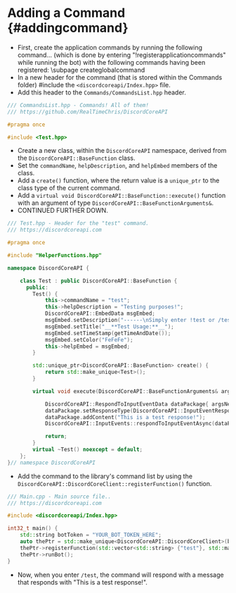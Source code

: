 Adding a Command {#addingcommand}
============
- First, create the application commands by running the following command... (which is done by entering "!registerapplicationcommands" while running the bot) with the following commands having been registered: \subpage createglobalcommand
- In a new header for the command (that is stored within the Commands folder) \#include the `<discordcoreapi/Index.hpp>` file.
- Add this header to the `Commands/CommandsList.hpp` header.
```cpp
/// CommandsList.hpp - Commands! All of them!
/// https://github.com/RealTimeChris/DiscordCoreAPI

#pragma once

#include <Test.hpp>

```
- Create a new class, within the `DiscordCoreAPI` namespace, derived from the `DiscordCoreAPI::BaseFunction` class.
- Set the `commandName`, `helpDescription`, and `helpEmbed` members of the class.
- Add a `create()` function, where the return value is a `unique_ptr` to the class type of the current command.
- Add a `virtual void DiscordCoreAPI::BaseFunction::execute()` function with an argument of type `DiscordCoreAPI::BaseFunctionArguments&`.
- CONTINUED FURTHER DOWN.

```cpp
/// Test.hpp - Header for the "test" command.
/// https://discordcoreapi.com

#pragma once

#include "HelperFunctions.hpp"

namespace DiscordCoreAPI {

	class Test : public DiscordCoreAPI::BaseFunction {
	  public:
		Test() {
			this->commandName = "test";
			this->helpDescription = "Testing purposes!";
			DiscordCoreAPI::EmbedData msgEmbed;
			msgEmbed.setDescription("------\nSimply enter !test or /test!\n------");
			msgEmbed.setTitle("__**Test Usage:**__");
			msgEmbed.setTimeStamp(getTimeAndDate());
			msgEmbed.setColor("FeFeFe");
			this->helpEmbed = msgEmbed;
		}

		std::unique_ptr<DiscordCoreAPI::BaseFunction> create() {
			return std::make_unique<Test>();
		}

		virtual void execute(DiscordCoreAPI::BaseFunctionArguments& argsNew) {

			DiscordCoreAPI::RespondToInputEventData dataPackage{ argsNew.eventData };
			dataPackage.setResponseType(DiscordCoreAPI::InputEventResponseType::Interaction_Response);
			dataPackage.addContent("This is a test response!");
			DiscordCoreAPI::InputEvents::respondToInputEventAsync(dataPackage).get();

			return;
		}
		virtual ~Test() noexcept = default;
	};
}// namespace DiscordCoreAPI
```

- Add the command to the library's command list by using the `DiscordCoreAPI::DiscordCoreClient::registerFunction()` function.

```cpp
/// Main.cpp - Main source file..
/// https://discordcoreapi.com

#include <discordcoreapi/Index.hpp>

int32_t main() {
	std::string botToken = "YOUR_BOT_TOKEN_HERE";
	auto thePtr = std::make_unique<DiscordCoreAPI::DiscordCoreClient>(botToken);
	thePtr->registerFunction(std::vector<std::string> {"test"}, std::make_unique<DiscordCoreAPI::Test>());
	thePtr->runBot();
}
```
- Now, when you enter `/test`, the command will respond with a message that responds with "This is a test response!".
